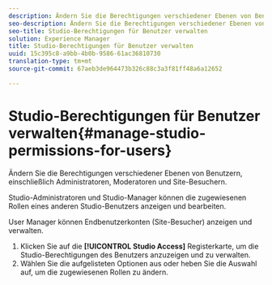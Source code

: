 ```yaml
---
description: Ändern Sie die Berechtigungen verschiedener Ebenen von Benutzern, einschließlich Administratoren, Moderatoren und Site-Besuchern.
seo-description: Ändern Sie die Berechtigungen verschiedener Ebenen von Benutzern, einschließlich Administratoren, Moderatoren und Site-Besuchern.
seo-title: Studio-Berechtigungen für Benutzer verwalten
solution: Experience Manager
title: Studio-Berechtigungen für Benutzer verwalten
uuid: 15c395c8-a9bb-4b0b-9586-61ac36810730
translation-type: tm+mt
source-git-commit: 67aeb3de964473b326c88c3a3f81ff48a6a12652

---
```



# Studio-Berechtigungen für Benutzer verwalten{#manage-studio-permissions-for-users}

Ändern Sie die Berechtigungen verschiedener Ebenen von Benutzern, einschließlich Administratoren, Moderatoren und Site-Besuchern.

Studio-Administratoren und Studio-Manager können die zugewiesenen Rollen eines anderen Studio-Benutzers anzeigen und bearbeiten.

User Manager können Endbenutzerkonten (Site-Besucher) anzeigen und verwalten.

1. Klicken Sie auf die **[!UICONTROL Studio Access]** Registerkarte, um die Studio-Berechtigungen des Benutzers anzuzeigen und zu verwalten.
1. Wählen Sie die aufgelisteten Optionen aus oder heben Sie die Auswahl auf, um die zugewiesenen Rollen zu ändern.
